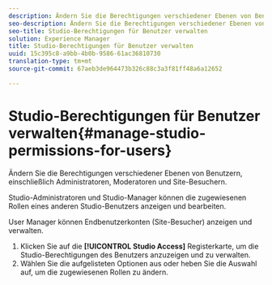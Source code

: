 ```yaml
---
description: Ändern Sie die Berechtigungen verschiedener Ebenen von Benutzern, einschließlich Administratoren, Moderatoren und Site-Besuchern.
seo-description: Ändern Sie die Berechtigungen verschiedener Ebenen von Benutzern, einschließlich Administratoren, Moderatoren und Site-Besuchern.
seo-title: Studio-Berechtigungen für Benutzer verwalten
solution: Experience Manager
title: Studio-Berechtigungen für Benutzer verwalten
uuid: 15c395c8-a9bb-4b0b-9586-61ac36810730
translation-type: tm+mt
source-git-commit: 67aeb3de964473b326c88c3a3f81ff48a6a12652

---
```



# Studio-Berechtigungen für Benutzer verwalten{#manage-studio-permissions-for-users}

Ändern Sie die Berechtigungen verschiedener Ebenen von Benutzern, einschließlich Administratoren, Moderatoren und Site-Besuchern.

Studio-Administratoren und Studio-Manager können die zugewiesenen Rollen eines anderen Studio-Benutzers anzeigen und bearbeiten.

User Manager können Endbenutzerkonten (Site-Besucher) anzeigen und verwalten.

1. Klicken Sie auf die **[!UICONTROL Studio Access]** Registerkarte, um die Studio-Berechtigungen des Benutzers anzuzeigen und zu verwalten.
1. Wählen Sie die aufgelisteten Optionen aus oder heben Sie die Auswahl auf, um die zugewiesenen Rollen zu ändern.
